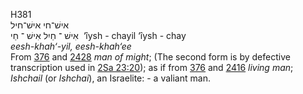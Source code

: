 <body>
  <p>H381<br>  אישׁ־חי   אישׁ־חיל  <br> אִישׁ  ־ חַיִל  אִישׁ  ־ חַי  ‎  ‘ı̂ysh  - chayil  ‘ı̂ysh  - chay  <br><i>eesh-khah‘-yil,</i> <i>eesh-khah‘ee </i><br>From <a href="h0376.htm">376</a> and <a href="h2428.htm">2428</a>  <i>man</i> <i>of</i> <i>might</i>; (The second form is by defective transcription used in <a href="sa2023.htm#020">2Sa 23:20</a>); as if from <a href="h0376.htm">376</a> and <a href="h2416.htm">2416</a>  <i>living</i> <i>man</i>; <i>Ishchail</i> (or <i>Ishchai</i>), an Israelite: - a valiant man.<br></p>
 </body>